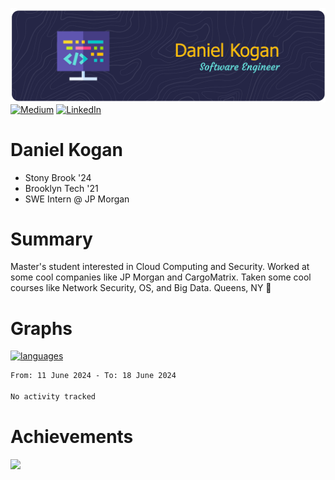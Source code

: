 ![Header](./daniel-kogan.png)
[![Medium](https://img.shields.io/badge/Medium-12100E?logo=medium&logoColor=white)](https://medium.com/@danielkoganx) [![LinkedIn](https://img.shields.io/badge/LinkedIn-%230077B5.svg?logo=linkedin&logoColor=white)](https://linkedin.com/in/danielkogan123)

# Daniel Kogan

- Stony Brook '24
- Brooklyn Tech '21
- SWE Intern @ JP Morgan

# Summary

Master's student interested in Cloud Computing and Security. Worked at some cool companies like JP Morgan and CargoMatrix. Taken some cool courses like Network Security, OS, and Big Data. Queens, NY 📍


# Graphs

<div style="width: 100%">

[![languages](https://github-readme-stats.vercel.app/api/top-langs/?username=daminals&langs_count=8&hide=html&layout=compact)](https://github-readme-stats.vercel.app/api/top-langs/?username=daminals&langs_count=8&hide=html&layout=compact)
</div>

<!--START_SECTION:waka-->

```txt
From: 11 June 2024 - To: 18 June 2024

No activity tracked
```

<!--END_SECTION:waka-->

# Achievements 

![](https://github-profile-trophy.vercel.app/?username=daminals&theme=onestar&no-frame=true&no-bg=false&margin-w=4)
